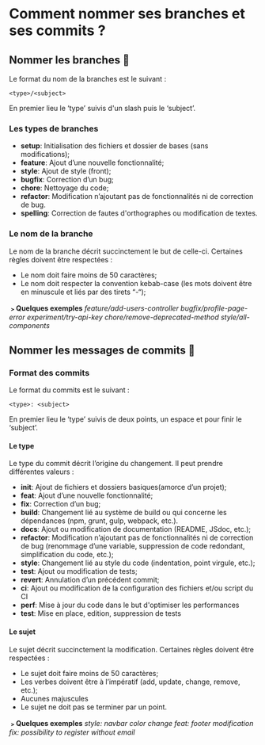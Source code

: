 # Comment nommer ses branches et ses commits ?

## Nommer les branches 🌿

Le format du nom de la branches est le suivant :

    <type>/<subject>

En premier lieu le ‘type’ suivis d'un slash puis le ‘subject’.

### Les types de branches

-   **setup**: Initialisation des fichiers et dossier de bases (sans modifications);
-   **feature**: Ajout d’une nouvelle fonctionnalité;
-   **style**: Ajout de style (front);
-   **bugfix**: Correction d’un bug;
-   **chore**: Nettoyage du code;
-   **refactor**: Modification n’ajoutant pas de fonctionnalités ni de correction de bug.
-   **spelling**: Correction de fautes d'orthographes ou modification de textes.
    
### Le nom de la branche

Le nom de la branche décrit succinctement le but de celle-ci. Certaines règles doivent être respectées :

-   Le nom doit faire moins de 50 caractères;
-   Le nom doit respecter la convention kebab-case (les mots doivent être en minuscule et liés par des tirets “-“);
  
**﹥Quelques exemples**
*feature/add-users-controller*
*bugfix/profile-page-error*
*experiment/try-api-key*
*chore/remove-deprecated-method*
*style/all-components*

## Nommer les messages de commits 💬

### Format des commits

Le format du commits est le suivant :

    <type>: <subject>  

En premier lieu le ‘type’ suivis de deux points, un espace et pour finir le ‘subject’.

#### Le type

Le type du commit décrit l’origine du changement. Il peut prendre différentes valeurs :

-   **init**: Ajout de fichiers et dossiers basiques(amorce d’un projet);
-   **feat**: Ajout d’une nouvelle fonctionnalité;
-   **fix**: Correction d’un bug;
-   **build**: Changement lié au système de build ou qui concerne les dépendances (npm, grunt, gulp, webpack, etc.).
-   **docs**: Ajout ou modification de documentation (README, JSdoc, etc.);
-   **refactor**: Modification n’ajoutant pas de fonctionnalités ni de correction de bug (renommage d’une variable, suppression de code redondant, simplification du code, etc.);
-   **style**: Changement lié au style du code (indentation, point virgule, etc.);
-   **test**: Ajout ou modification de tests;
-   **revert**: Annulation d’un précédent commit;
-   **ci**: Ajout ou modification de la configuration des fichiers et/ou script du CI
-   **perf**: Mise à jour du code dans le but d'optimiser les performances
-   **test**: Mise en place, edition, suppression de tests

#### Le sujet

Le sujet décrit succinctement la modification. Certaines règles doivent être respectées :

-   Le sujet doit faire moins de 50 caractères;
-   Les verbes doivent être à l’impératif (add, update, change, remove, etc.);
-   Aucunes majuscules
-   Le sujet ne doit pas se terminer par un point.

**﹥Quelques exemples**
*style: navbar color change*
*feat: footer modification*
*fix: possibility to register without email*
